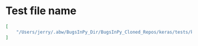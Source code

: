 # Test file name

```json
[
    "/Users/jerry/.abw/BugsInPy_Dir/BugsInPy_Cloned_Repos/keras/tests/keras/applications/imagenet_utils_test.py"
]
```
